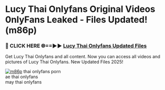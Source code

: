 # Lucy Thai Onlyfans Original Videos 0nlyFans Leaked - Files Updated! (m86p)

<h3>🔴 CLICK HERE 🌐==►► <a href="https://tinyurl.com/2jnfzry5" rel="nofollow">Lucy Thai Onlyfans Updated Files</a></h3>

Get Lucy Thai Onlyfans and all content. Now you can access all videos and pictures of Lucy Thai Onlyfans. New Updated Files 2025!

[![m86p](https://i.imgur.com/GyGTBgg.gif)](https://tinyurl.com/2jnfzry5)
thai onlyfans porn<br>
ae thai onlyfans<br>
may thai onlyfans